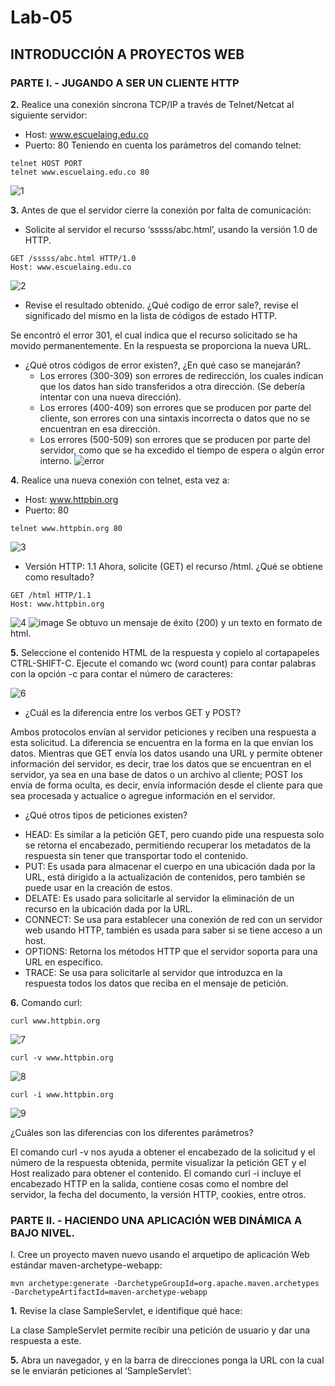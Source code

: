 # Lab-05

## INTRODUCCIÓN A PROYECTOS WEB

### PARTE I. - JUGANDO A SER UN CLIENTE HTTP

**2.** Realice una conexión síncrona TCP/IP a través de Telnet/Netcat al siguiente servidor:
* Host: www.escuelaing.edu.co
* Puerto: 80
Teniendo en cuenta los parámetros del comando telnet:
``` 
telnet HOST PORT
telnet www.escuelaing.edu.co 80
```
![1](https://user-images.githubusercontent.com/79550161/156277528-e46dca35-f64c-481f-b2b9-5b1f13327915.JPG)


**3.** Antes de que el servidor cierre la conexión por falta de comunicación:
* Solicite al servidor el recurso ‘sssss/abc.html’, usando la versión 1.0 de HTTP.
```
GET /sssss/abc.html HTTP/1.0
Host: www.escuelaing.edu.co
```
![2](https://user-images.githubusercontent.com/79550161/156670642-d04d1afc-d29d-4a6f-bfdf-2f54b493e0e3.JPG)

* Revise el resultado obtenido. ¿Qué codigo de error sale?, revise el significado del mismo en la lista de códigos de estado HTTP.

Se encontró el error 301, el cual indica que el recurso solicitado se ha movido permanentemente. En la respuesta se proporciona la nueva URL.

* ¿Qué otros códigos de error existen?, ¿En qué caso se manejarán?
  - Los errores (300-309) son errores de redirección, los cuales indican que los datos han sido transferidos a otra dirección. (Se debería intentar con una nueva dirección).
  - Los errores (400-409) son errores que se producen por parte del cliente, son errores con una sintaxis incorrecta o datos que no se encuentran en esa dirección.
  - Los errores (500-509) son errores que se producen por parte del servidor, como que se ha excedido el tiempo de espera o algún error interno.
![error](https://user-images.githubusercontent.com/79550161/156484351-ab5d397f-d2ab-4a03-94c2-dd0b0a59bd87.png)


**4.** Realice una nueva conexión con telnet, esta vez a:
* Host: www.httpbin.org
* Puerto: 80
```
telnet www.httpbin.org 80
```
![3](https://user-images.githubusercontent.com/79550161/156677313-62d14d10-d776-4530-98b2-2621853ce736.JPG)

* Versión HTTP: 1.1
Ahora, solicite (GET) el recurso /html. ¿Qué se obtiene como resultado?
```
GET /html HTTP/1.1
Host: www.httpbin.org
```
![4](https://user-images.githubusercontent.com/79550161/156677340-60d99423-7d16-4f74-ae2a-b4691f338a2e.JPG)
![image](https://user-images.githubusercontent.com/79550161/156684513-1dc212b2-5f10-43e3-b0d0-74330efb5556.png)
Se obtuvo un mensaje de éxito (200) y un texto en formato de html.

**5.** Seleccione el contenido HTML de la respuesta y copielo al cortapapeles CTRL-SHIFT-C. 
Ejecute el comando wc (word count) para contar palabras con la opción -c para contar el número de caracteres:

![6](https://user-images.githubusercontent.com/79550161/156864979-f62b6423-c8af-4663-99b2-74f2cb9353d3.JPG)

- ¿Cuál es la diferencia entre los verbos GET y POST? 

Ambos protocolos envían al servidor peticiones y reciben una respuesta a esta solicitud.
La diferencia se encuentra en la forma en la que envían los datos. Mientras que GET envía los datos usando una URL y permite obtener información del servidor, es decir, trae los datos que se encuentran en el servidor, ya sea en una base de datos o un archivo al cliente; POST los envía de forma oculta, es decir, envía información desde el cliente para que sea procesada y actualice o agregue información en el servidor.

- ¿Qué otros tipos de peticiones existen?

* HEAD: Es similar a la petición GET, pero cuando pide una respuesta solo se retorna el encabezado, permitiendo recuperar los metadatos de la respuesta sin tener que transportar todo el contenido. 
 * PUT: Es usada para almacenar el cuerpo en una ubicación dada por la URL, está dirigido a la actualización de contenidos, pero también se puede usar en la creación de estos.
 * DELATE: Es usado para solicitarle al servidor la eliminación de un recurso en la ubicación dada por la URL.
 * CONNECT: Se usa para establecer una conexión de red con un servidor web usando HTTP, también es usada para saber si se tiene acceso a un host.
 * OPTIONS: Retorna los métodos HTTP que el servidor soporta para una URL en específico.
 * TRACE: Se usa para solicitarle al servidor que introduzca en la respuesta todos los datos que reciba en el mensaje de petición.

**6.** Comando curl:
```
curl www.httpbin.org
```
![7](https://user-images.githubusercontent.com/79550161/156866050-9b6dadf1-9c2f-438e-94ec-1c8d01593932.JPG)
```
curl -v www.httpbin.org
```
![8](https://user-images.githubusercontent.com/79550161/156866146-9c506c23-f66d-4a96-b450-8af9e6bb79c2.JPG)
```
curl -i www.httpbin.org
```
![9](https://user-images.githubusercontent.com/79550161/156866147-7d9be337-2daa-4af2-9020-a9cf3e5cd52c.JPG)

¿Cuáles son las diferencias con los diferentes parámetros?

El comando curl -v nos ayuda a obtener el encabezado de la solicitud y el número de la respuesta obtenida, permite visualizar la petición GET y el Host realizado para obtener el contenido. El comando curl -i incluye el encabezado HTTP en la salida, contiene cosas como el nombre del servidor, la fecha del documento, la versión HTTP, cookies, entre otros.

### PARTE II. - HACIENDO UNA APLICACIÓN WEB DINÁMICA A BAJO NIVEL.

I. Cree un proyecto maven nuevo usando el arquetipo de aplicación Web estándar maven-archetype-webapp:
```
mvn archetype:generate -DarchetypeGroupId=org.apache.maven.archetypes -DarchetypeArtifactId=maven-archetype-webapp
```
**1.** Revise la clase SampleServlet, e identifique qué hace:

La clase SampleServlet permite recibir una petición de usuario y dar una respuesta a este.

**5.** Abra un navegador, y en la barra de direcciones ponga la URL con la cual se le enviarán peticiones al ‘SampleServlet’:

